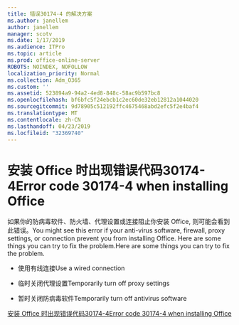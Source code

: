 ```yaml
---
title: 错误30174-4 的解决方案
ms.author: janellem
author: janellem
manager: scotv
ms.date: 1/17/2019
ms.audience: ITPro
ms.topic: article
ms.prod: office-online-server
ROBOTS: NOINDEX, NOFOLLOW
localization_priority: Normal
ms.collection: Adm_O365
ms.custom: ''
ms.assetid: 523894a9-94a2-4ed8-848c-58ac9b597bc8
ms.openlocfilehash: bf6bfc5f24ebcb1c2ec60de32eb12812a1044020
ms.sourcegitcommit: 9d78905c512192ffc4675468abd2efc5f2e4baf4
ms.translationtype: MT
ms.contentlocale: zh-CN
ms.lasthandoff: 04/23/2019
ms.locfileid: "32369740"
---
```

# <a name="error-code-30174-4-when-installing-office"></a><span data-ttu-id="6f9a9-102">安装 Office 时出现错误代码30174-4</span><span class="sxs-lookup"><span data-stu-id="6f9a9-102">Error code 30174-4 when installing Office</span></span>

<span data-ttu-id="6f9a9-103">如果你的防病毒软件、防火墙、代理设置或连接阻止你安装 Office, 则可能会看到此错误。</span><span class="sxs-lookup"><span data-stu-id="6f9a9-103">You might see this error if your anti-virus software, firewall, proxy settings, or connection prevent you from installing Office.</span></span> <span data-ttu-id="6f9a9-104">Here are some things you can try to fix the problem.</span><span class="sxs-lookup"><span data-stu-id="6f9a9-104">Here are some things you can try to fix the problem.</span></span>
  
- <span data-ttu-id="6f9a9-105">使用有线连接</span><span class="sxs-lookup"><span data-stu-id="6f9a9-105">Use a wired connection</span></span>
    
- <span data-ttu-id="6f9a9-106">临时关闭代理设置</span><span class="sxs-lookup"><span data-stu-id="6f9a9-106">Temporarily turn off proxy settings</span></span>
    
- <span data-ttu-id="6f9a9-107">暂时关闭防病毒软件</span><span class="sxs-lookup"><span data-stu-id="6f9a9-107">Temporarily turn off antivirus software</span></span>
    
[<span data-ttu-id="6f9a9-108">安装 Office 时出现错误代码30174-4</span><span class="sxs-lookup"><span data-stu-id="6f9a9-108">Error code 30174-4 when installing Office</span></span>](https://support.office.com/article/5d5551db-266f-47b3-93fc-d51c2e8f4c0b?wt.mc_id=Alchemy_ClientDIA)
  

